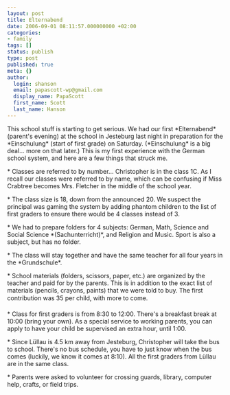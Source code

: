 ```yaml
---
layout: post
title: Elternabend
date: 2006-09-01 08:11:57.000000000 +02:00
categories:
- family
tags: []
status: publish
type: post
published: true
meta: {}
author:
  login: shanson
  email: papascott-wp@gmail.com
  display_name: PapaScott
  first_name: Scott
  last_name: Hanson
---
```

<p>This school stuff is starting to get serious. We had our first *Elternabend* (parent's evening) at the school in Jesteburg last night in preparation for the *Einschulung* (start of first grade) on Saturday. (*Einschulung* is a big deal... more on that later.) This is my first experience with the German school system, and here are a few things that struck me.</p>
<p>* Classes are referred to by number... Christopher is in the class 1C. As I recall our classes were referred to by name, which can be confusing if Miss Crabtree becomes Mrs. Fletcher in the middle of the school year.</p>
<p>* The class size is 18, down from the announced 20. We suspect the principal was gaming the system by adding phantom children to the list of first graders to ensure there would be 4 classes instead of 3. </p>
<p>* We had to prepare folders for 4 subjects: German, Math, Science and Social Science *(Sachunterricht)*, and Religion and Music. Sport is also a subject, but has no folder.</p>
<p>* The class will stay together and have the same teacher for all four years in the *Grundschule*. </p>
<p>* School materials (folders, scissors, paper, etc.) are organized by the teacher and paid for by the parents. This is in addition to the exact list of materials (pencils, crayons, paints) that we were told to buy. The first contribution was 35 per child, with more to come.</p>
<p>* Class for first graders is from 8:30 to 12:00. There's a breakfast break at 10:00 (bring your own). As a special service to working parents, you can apply to have your child be supervised an extra hour, until 1:00.</p>
<p>* Since Lüllau is 4.5 km away from Jesteburg, Christopher will take the bus to school. There's no bus schedule, you have to just know when the bus comes (luckily, we know it comes at 8:10). All the first graders from Lüllau are in the same class.</p>
<p>* Parents were asked to volunteer for crossing guards, library, computer help, crafts, or field trips.</p>
